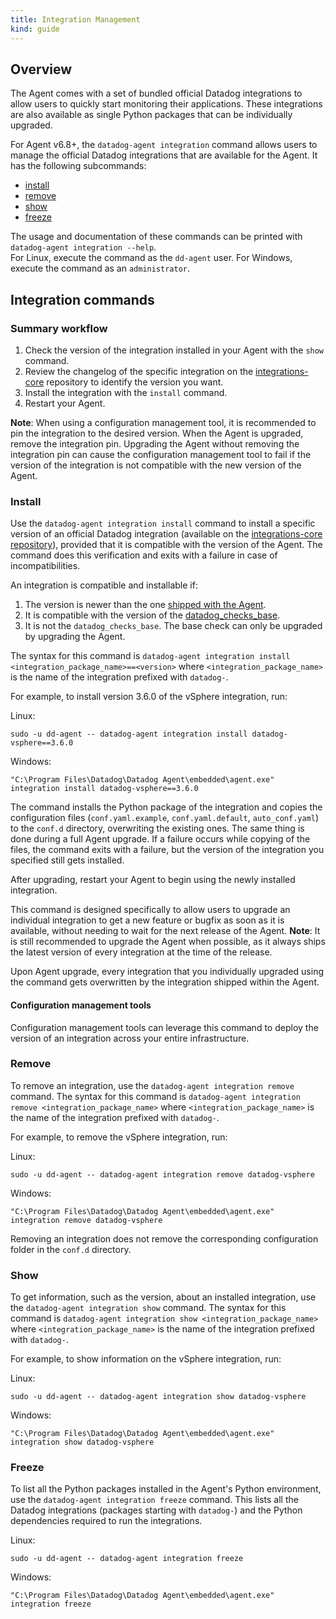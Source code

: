 ```yaml
---
title: Integration Management
kind: guide
---
```


## Overview

The Agent comes with a set of bundled official Datadog integrations to allow users to quickly start monitoring their applications. These integrations are also available as single Python packages that can be individually upgraded.

For Agent v6.8+, the `datadog-agent integration` command allows users to manage the official Datadog integrations that are available for the Agent. It has the following subcommands:

 * [install](#install)
 * [remove](#remove)
 * [show](#show)
 * [freeze](#freeze)

The usage and documentation of these commands can be printed with `datadog-agent integration --help`.  
For Linux, execute the command as the `dd-agent` user. For Windows, execute the command as an `administrator`.

## Integration commands

### Summary workflow

1. Check the version of the integration installed in your Agent with the `show` command.
2. Review the changelog of the specific integration on the [integrations-core][1] repository to identify the version you want.
3. Install the integration with the `install` command.
4. Restart your Agent.

**Note**: When using a configuration management tool, it is recommended to pin the integration to the desired version. When the Agent is upgraded, remove the integration pin. Upgrading the Agent without removing the integration pin can cause the configuration management tool to fail if the version of the integration is not compatible with the new version of the Agent.

### Install

Use the `datadog-agent integration install` command to install a specific version of an official Datadog integration (available on the [integrations-core repository][1]), provided that it is compatible with the version of the Agent. The command does this verification and exits with a failure in case of incompatibilities.

An integration is compatible and installable if:
 1. The version is newer than the one [shipped with the Agent][2].
 1. It is compatible with the version of the [datadog_checks_base][3].
 1. It is not the `datadog_checks_base`. The base check can only be upgraded by upgrading the Agent.

The syntax for this command is `datadog-agent integration install <integration_package_name>==<version>` where `<integration_package_name>` is the name of the integration prefixed with `datadog-`.

For example, to install version 3.6.0 of the vSphere integration, run:

Linux:
```
sudo -u dd-agent -- datadog-agent integration install datadog-vsphere==3.6.0
```
Windows:
```
"C:\Program Files\Datadog\Datadog Agent\embedded\agent.exe" integration install datadog-vsphere==3.6.0
```

The command installs the Python package of the integration and copies the configuration files (`conf.yaml.example`, `conf.yaml.default`, `auto_conf.yaml`) to the `conf.d` directory, overwriting the existing ones. The same thing is done during a full Agent upgrade. If a failure occurs while copying of the files, the command exits with a failure, but the version of the integration you specified still gets installed.

After upgrading, restart your Agent to begin using the newly installed integration.

This command is designed specifically to allow users to upgrade an individual integration to get a new feature or bugfix as soon as it is available, without needing to wait for the next release of the Agent. **Note**: It is still recommended to upgrade the Agent when possible, as it always ships the latest version of every integration at the time of the release.

Upon Agent upgrade, every integration that you individually upgraded using the command gets overwritten by the integration shipped within the Agent.

#### Configuration management tools

Configuration management tools can leverage this command to deploy the version of an integration across your entire infrastructure.

### Remove

To remove an integration, use the `datadog-agent integration remove` command. The syntax for this command is `datadog-agent integration remove <integration_package_name>` where `<integration_package_name>` is the name of the integration prefixed with `datadog-`.

For example, to remove the vSphere integration, run:

Linux:
```
sudo -u dd-agent -- datadog-agent integration remove datadog-vsphere
```
Windows:
```
"C:\Program Files\Datadog\Datadog Agent\embedded\agent.exe" integration remove datadog-vsphere
```

Removing an integration does not remove the corresponding configuration folder in the `conf.d` directory.

### Show

To get information, such as the version, about an installed integration, use the `datadog-agent integration show` command. The syntax for this command is `datadog-agent integration show <integration_package_name>` where `<integration_package_name>` is the name of the integration prefixed with `datadog-`.

For example, to show information on the vSphere integration, run:

Linux:
```
sudo -u dd-agent -- datadog-agent integration show datadog-vsphere
```
Windows:
```
"C:\Program Files\Datadog\Datadog Agent\embedded\agent.exe" integration show datadog-vsphere
```

### Freeze

To list all the Python packages installed in the Agent's Python environment, use the `datadog-agent integration freeze` command. This lists all the Datadog integrations (packages starting with `datadog-`) and the Python dependencies required to run the integrations.

Linux:
```
sudo -u dd-agent -- datadog-agent integration freeze
```
Windows:
```
"C:\Program Files\Datadog\Datadog Agent\embedded\agent.exe" integration freeze
```

[1]: https://github.com/DataDog/integrations-core
[2]: https://github.com/DataDog/integrations-core/blob/master/AGENT_INTEGRATIONS.md
[3]: https://github.com/DataDog/integrations-core/tree/master/datadog_checks_base
